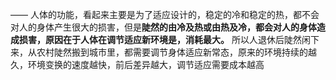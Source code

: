 ——
人体的功能，看起来主要是为了适应设计的，稳定的冷和稳定的热，都不会对人的身体产生很大的损害，但是**陡然的由冷及热或由热及冷，都会对人的身体造成损害，原因在于人体在调节适应新环境是，消耗最大。**
所以人退休后陡然闲下来，从农村陡然搬到城市里，都需要调节身体适应新常态，原来的环境持续的越久，环境变换的速度越快，前后差异越大，调节适应需要成本越高